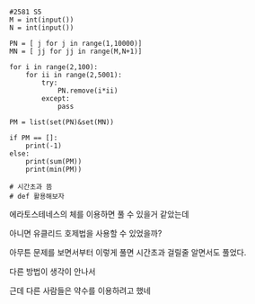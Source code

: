 ```
#2581 S5
M = int(input())
N = int(input())

PN = [ j for j in range(1,10000)]
MN = [ jj for jj in range(M,N+1)]

for i in range(2,100):
    for ii in range(2,5001):
        try:
            PN.remove(i*ii)
        except:
            pass

PM = list(set(PN)&set(MN))

if PM == []:
    print(-1)
else:
    print(sum(PM))
    print(min(PM))

# 시간초과 뜸
# def 활용해보자
```

에라토스테네스의 체를 이용하면 풀 수 있을거 같았는데 

아니면 유클리드 호제법을 사용할 수 있었을까?

아무튼 문제를 보면서부터 이렇게 풀면 시간초과 걸릴줄 알면서도 풀었다.

다른 방법이 생각이 안나서

근데 다른 사람들은 약수를 이용하려고 했네 